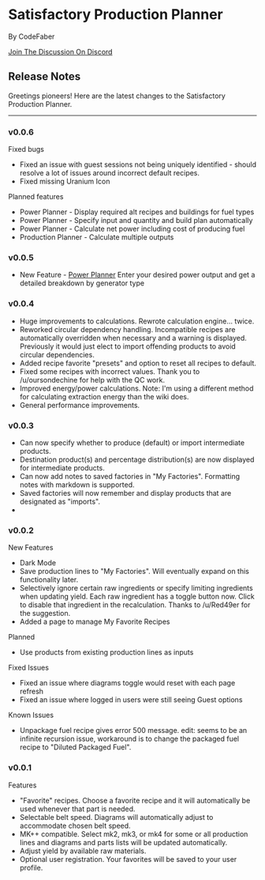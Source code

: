 # Satisfactory Production Planner
By CodeFaber

[Join The Discussion On Discord](https://discord.gg/dqGQECppCy)

## Release Notes
Greetings pioneers! Here are the latest changes to the Satisfactory Production Planner.

___
### v0.0.6

Fixed bugs
- Fixed an issue with guest sessions not being uniquely identified - should resolve a lot of issues around incorrect default recipes.
- Fixed missing Uranium Icon

Planned features
- Power Planner - Display required alt recipes and buildings for fuel types
- Power Planner - Specify input and quantity and build plan automatically
- Power Planner - Calculate net power including cost of producing fuel
- Production Planner - Calculate multiple outputs


### v0.0.5

- New Feature - [Power Planner](https://satisfactory.codefaber.dev/power) Enter your desired power output and get a detailed breakdown by generator type


### v0.0.4

- Huge improvements to calculations. Rewrote calculation engine... twice.
- Reworked circular dependency handling. Incompatible recipes are automatically overridden when necessary and a warning is displayed. Previously it would just elect to import offending products to avoid circular dependencies.
- Added recipe favorite "presets" and option to reset all recipes to default.
- Fixed some recipes with incorrect values. Thank you to /u/oursondechine for help with the QC work.
- Improved energy/power calculations. Note: I'm using a different method for calculating extraction energy than the wiki does. 
- General performance improvements.

### v0.0.3

 - Can now specify whether to produce (default) or import intermediate products.
 - Destination product(s) and percentage distribution(s) are now displayed for intermediate products.
 - Can now add notes to saved factories in "My Factories". Formatting notes with markdown is supported.
 - Saved factories will now remember and display products that are designated as "imports".
 -  

### v0.0.2
New Features
- Dark Mode
- Save production lines to "My Factories". Will eventually expand on this functionality later.
- Selectively ignore certain raw ingredients or specify limiting ingredients when updating yield. Each raw ingredient has a toggle button now. Click to disable that ingredient in the recalculation. Thanks to /u/Red49er for the suggestion.
- Added a page to manage My Favorite Recipes

Planned
- Use products from existing production lines as inputs

Fixed Issues
- Fixed an issue where diagrams toggle would reset with each page refresh
- Fixed an issue where logged in users were still seeing Guest options

Known Issues
- Unpackage fuel recipe gives error 500 message. edit: seems to be an infinite recursion issue, workaround is to change the packaged fuel recipe to "Diluted Packaged Fuel".

### v0.0.1
Features
 - "Favorite" recipes. Choose a favorite recipe and it will automatically be used whenever that part is needed.
 - Selectable belt speed. Diagrams will automatically adjust to accommodate chosen belt speed.
 - MK++ compatible. Select mk2, mk3, or mk4 for some or all production lines and diagrams and parts lists will be updated automatically.
 - Adjust yield by available raw materials.
 - Optional user registration. Your favorites will be saved to your user profile.


